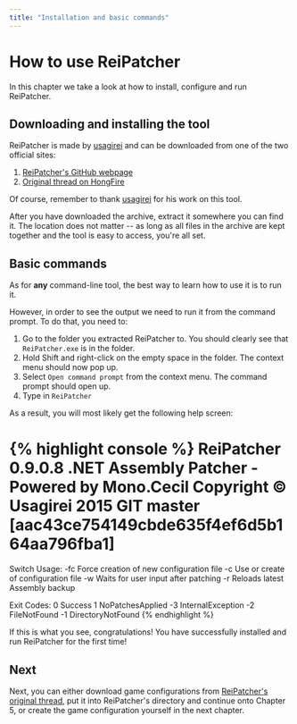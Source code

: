 ```yaml
---
title: "Installation and basic commands"
---
```


# How to use ReiPatcher

In this chapter we take a look at how to install, configure and run ReiPatcher.

## Downloading and installing the tool

ReiPatcher is made by [usagirei](http://github.com/usagirei) and can be downloaded from one of the two official sites:

1. [ReiPatcher's GitHub webpage](http://usagirei.github.io/#!/downloads/reipatcher/main)
2. [Original thread on HongFire](http://www.hongfire.com/forum/showthread.php/444566)

Of course, remember to thank [usagirei](http://www.hongfire.com/forum/reputation.php?do=addreputation&p=3703144) for his work on this tool.

After you have downloaded the archive, extract it somewhere you can find it. The location does not matter -- as long as all files in the archive are kept together and the tool is easy to access, you're all set.

## Basic commands

As for **any** command-line tool, the best way to learn how to use it is to run it.

However, in order to see the output we need to run it from the command prompt. To do that, you need to:

1. Go to the folder you extracted ReiPatcher to. You should clearly see that `ReiPatcher.exe` is in the folder.
2. Hold Shift and right-click on the empty space in the folder. The context menu should now pop up.
3. Select `Open command prompt` from the context menu. The command prompt should open up.
4. Type in `ReiPatcher`

As a result, you will most likely get the following help screen:

{% highlight console %}
ReiPatcher 0.9.0.8
.NET Assembly Patcher - Powered by Mono.Cecil
Copyright © Usagirei 2015
GIT master [aac43ce754149cbde635f4ef6d5b164aa796fba1]
==============================================================                                 
Switch Usage:
-fc <Config>            Force creation of new configuration file
-c <Config>             Use or create of configuration file 
-w              	Waits for user input after patching
-r              	Reloads latest Assembly backup 

Exit Codes:
 0                      Success
 1                      NoPatchesApplied
-3                      InternalException
-2                      FileNotFound
-1                      DirectoryNotFound
{% endhighlight %}

If this is what you see, congratulations! You have successfully installed and run ReiPatcher for the first time!

## Next

Next, you can either download game configurations from [ReiPatcher's original thread](http://www.hongfire.com/forum/showthread.php/444566-ReiPatcher-General-Purpose-Net-Assembly-Patcher),
put it into ReiPatcher's directory and continue onto Chapter 5, or create the game configuration yourself in the next chapter.